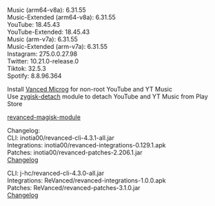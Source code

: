 Music (arm64-v8a): 6.31.55  
Music-Extended (arm64-v8a): 6.31.55  
YouTube: 18.45.43  
YouTube-Extended: 18.45.43  
Music (arm-v7a): 6.31.55  
Music-Extended (arm-v7a): 6.31.55  
Instagram: 275.0.0.27.98  
Twitter: 10.21.0-release.0  
Tiktok: 32.5.3  
Spotify: 8.8.96.364  

Install [Vanced Microg](https://github.com/TeamVanced/VancedMicroG/releases) for non-root YouTube and YT Music  
Use [zygisk-detach](https://github.com/j-hc/zygisk-detach) module to detach YouTube and YT Music from Play Store  

[revanced-magisk-module](https://github.com/j-hc/revanced-magisk-module)  

Changelog:  
CLI: inotia00/revanced-cli-4.3.1-all.jar  
Integrations: inotia00/revanced-integrations-0.129.1.apk  
Patches: inotia00/revanced-patches-2.206.1.jar  
[Changelog](https://github.com/inotia00/revanced-patches/releases/tag/v2.206.1)

CLI: j-hc/revanced-cli-4.3.0-all.jar  
Integrations: ReVanced/revanced-integrations-1.0.0.apk  
Patches: ReVanced/revanced-patches-3.1.0.jar  
[Changelog](https://github.com/ReVanced/revanced-patches/releases/tag/v3.1.0)  
